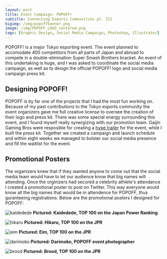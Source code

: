 ```yaml
---
layout: post
title: Event Campaign- POPOFF!
subtitle: Connecting Esports Communities pt. III
bigimg: /img/popoffbanner.png
image: /img/POPOFF_LOGO_centered.png
tags: [Graphic Design, Social Media Campaign, Photoshop, Illustrator]
---
```

POPOFF! is a major Tokyo esporting event.
The event planned to accomodate 400 competitors from all parts of Japan and abroad to compete in a double-elimination Super Smash Brothers bracket. An event of this undertaking is huge, and I was asked to coordinate the social media campaign, as well as to design the official POPOFF! logo and social media campaign press kit.

## Designing POPOFF!
POPOFF is by far one of the projects that I had the most fun working on. Because of my past contributions to the Tokyo esports community the event organizers gave me full creative license to oversee the creation of their logo and press kit. There was some special energy surrounding this event, and I found myself really synergizing with our promotion team. Gaijin Gaming Bros were resposible for creating a [hype trailer](https://www.youtube.com/watch?v=oR2CECnT40M) for the event, while I built the press kit. Together we created a campaign and launch schedule and within eight weeks we managed to bolster our social media presence and fill the waitlist for the event.

## Promotional Posters

The organizers knew that if they wanted anyone to come out that the social media team would have to let our audience know that big names will attending. Once the orginizers had secured a celebrity athlete's attendance I created a promotional poster to post on Twitter. This way everyone would know all the big names that would be in attendence for POPOFF, thus guranteeing registrations.
Below are the promotional posters I designed for POPOFF:

![kaidedede](https://imgur.com/G3VXTij.png)
**Pictured: Kaidedede, TOP 100 on the Japan Power Ranking**


![hikaru](https://imgur.com/4LVBTch.png)
**Pictured: Hikaru, TOP 100 on the JPR**


![eim](https://imgur.com/lXmiyTH.png)
**Pictured: Eim, TOP 100 on the JPR**


![darimoko](https://imgur.com/k6ubd3K.png)
**Pictured: Darimoko, POPOFF event photographer**


![brood](https://imgur.com/2Cx6fqy.png)
**Pictured: Brood, TOP 100 on the JPR**

